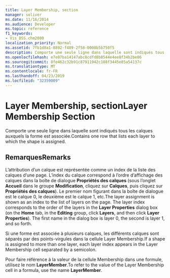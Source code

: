 ```yaml
---
title: Layer Membership, section
manager: soliver
ms.date: 11/16/2014
ms.audience: Developer
ms.topic: reference
f1_keywords:
- Vis_DSS.chm2080
localization_priority: Normal
ms.assetid: 7fb1d8a1-8892-f489-2f58-0008b5b750f5
description: Comporte une seule ligne dans laquelle sont indiqués tous les calques auxquels la forme est associée.
ms.openlocfilehash: e7e07ba14147abc8cdfd8b8544e4ee8f34b2be06
ms.sourcegitcommit: 8fe462c32b91c87911942c188f3445e85a54137c
ms.translationtype: MT
ms.contentlocale: fr-FR
ms.lasthandoff: 04/23/2019
ms.locfileid: "32359009"
---
```

# <a name="layer-membership-section"></a><span data-ttu-id="49228-103">Layer Membership, section</span><span class="sxs-lookup"><span data-stu-id="49228-103">Layer Membership Section</span></span>

<span data-ttu-id="49228-104">Comporte une seule ligne dans laquelle sont indiqués tous les calques auxquels la forme est associée.</span><span class="sxs-lookup"><span data-stu-id="49228-104">Contains one row that lists each layer to which the shape is assigned.</span></span>
  
## <a name="remarks"></a><span data-ttu-id="49228-105">Remarques</span><span class="sxs-lookup"><span data-stu-id="49228-105">Remarks</span></span>

<span data-ttu-id="49228-p101">L’attribution d’un calque est représentée comme un index de la liste des calques d’une page. L’index du calque correspond à l’ordre d’affichage des calques dans la boîte de dialogue **Propriétés des calques** (sous l’onglet **Accueil** dans le groupe **Modification**, cliquez sur **Calques**, puis cliquez sur **Propriétés des calques**). Le premier nom figurant dans la boîte de dialogue est le calque 0, le deuxième est le calque 1, etc.</span><span class="sxs-lookup"><span data-stu-id="49228-p101">The layer assignment is shown as an index to the list of layers on the page. The layer index corresponds to the order of the layers in the **Layer Properties** dialog box (on the **Home** tab, in the **Editing** group, click **Layers**, and then click **Layer Properties**). The first name in the dialog box is layer 0, the second is layer 1, and so forth.</span></span>
  
<span data-ttu-id="49228-109">Si une forme est associée à plusieurs calques, les différents calques sont séparés par des points-virgules dans la cellule Layer Membership.</span><span class="sxs-lookup"><span data-stu-id="49228-109">If a shape is assigned to more than one layer, each layer index appears in the Layer Membership cell separated by a semicolon.</span></span>
  
<span data-ttu-id="49228-110">Pour faire référence à la valeur de la cellule Membership dans une formule, utilisez le nom **LayerMember**.</span><span class="sxs-lookup"><span data-stu-id="49228-110">To refer to the value of the Layer Membership cell in a formula, use the name **LayerMember**.</span></span>
  

